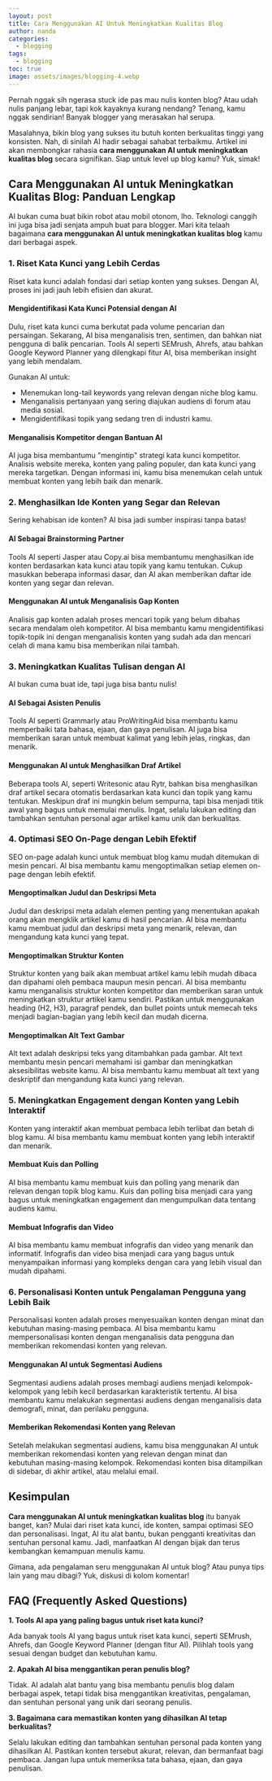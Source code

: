 ```yaml
---
layout: post
title: Cara Menggunakan AI Untuk Meningkatkan Kualitas Blog
author: nanda
categories:
  - blogging
tags:
  - blogging
toc: true
image: assets/images/blogging-4.webp
---
```



Pernah nggak sih ngerasa stuck ide pas mau nulis konten blog? Atau udah nulis panjang lebar, tapi kok kayaknya kurang nendang? Tenang, kamu nggak sendirian! Banyak blogger yang merasakan hal serupa.

Masalahnya, bikin blog yang sukses itu butuh konten berkualitas tinggi yang konsisten. Nah, di sinilah AI hadir sebagai sahabat terbaikmu. Artikel ini akan membongkar rahasia **cara menggunakan AI untuk meningkatkan kualitas blog** secara signifikan. Siap untuk level up blog kamu? Yuk, simak!

## Cara Menggunakan AI untuk Meningkatkan Kualitas Blog: Panduan Lengkap

AI bukan cuma buat bikin robot atau mobil otonom, lho. Teknologi canggih ini juga bisa jadi senjata ampuh buat para blogger. Mari kita telaah bagaimana **cara menggunakan AI untuk meningkatkan kualitas blog** kamu dari berbagai aspek.

### 1\. Riset Kata Kunci yang Lebih Cerdas

Riset kata kunci adalah fondasi dari setiap konten yang sukses. Dengan AI, proses ini jadi jauh lebih efisien dan akurat.

#### Mengidentifikasi Kata Kunci Potensial dengan AI

Dulu, riset kata kunci cuma berkutat pada volume pencarian dan persaingan. Sekarang, AI bisa menganalisis tren, sentimen, dan bahkan niat pengguna di balik pencarian. Tools AI seperti SEMrush, Ahrefs, atau bahkan Google Keyword Planner yang dilengkapi fitur AI, bisa memberikan insight yang lebih mendalam.

Gunakan AI untuk:

- Menemukan long-tail keywords yang relevan dengan niche blog kamu.
- Menganalisis pertanyaan yang sering diajukan audiens di forum atau media sosial.
- Mengidentifikasi topik yang sedang tren di industri kamu.

#### Menganalisis Kompetitor dengan Bantuan AI

AI juga bisa membantumu "mengintip" strategi kata kunci kompetitor. Analisis website mereka, konten yang paling populer, dan kata kunci yang mereka targetkan. Dengan informasi ini, kamu bisa menemukan celah untuk membuat konten yang lebih baik dan menarik.

### 2\. Menghasilkan Ide Konten yang Segar dan Relevan

Sering kehabisan ide konten? AI bisa jadi sumber inspirasi tanpa batas!

#### AI Sebagai Brainstorming Partner

Tools AI seperti Jasper atau Copy.ai bisa membantumu menghasilkan ide konten berdasarkan kata kunci atau topik yang kamu tentukan. Cukup masukkan beberapa informasi dasar, dan AI akan memberikan daftar ide konten yang segar dan relevan.

#### Menggunakan AI untuk Menganalisis Gap Konten

Analisis gap konten adalah proses mencari topik yang belum dibahas secara mendalam oleh kompetitor. AI bisa membantu kamu mengidentifikasi topik-topik ini dengan menganalisis konten yang sudah ada dan mencari celah di mana kamu bisa memberikan nilai tambah.

### 3\. Meningkatkan Kualitas Tulisan dengan AI

AI bukan cuma buat ide, tapi juga bisa bantu nulis!

#### AI Sebagai Asisten Penulis

Tools AI seperti Grammarly atau ProWritingAid bisa membantu kamu memperbaiki tata bahasa, ejaan, dan gaya penulisan. AI juga bisa memberikan saran untuk membuat kalimat yang lebih jelas, ringkas, dan menarik.

#### Menggunakan AI untuk Menghasilkan Draf Artikel

Beberapa tools AI, seperti Writesonic atau Rytr, bahkan bisa menghasilkan draf artikel secara otomatis berdasarkan kata kunci dan topik yang kamu tentukan. Meskipun draf ini mungkin belum sempurna, tapi bisa menjadi titik awal yang bagus untuk memulai menulis. Ingat, selalu lakukan editing dan tambahkan sentuhan personal agar artikel kamu unik dan berkualitas.

### 4\. Optimasi SEO On-Page dengan Lebih Efektif

SEO on-page adalah kunci untuk membuat blog kamu mudah ditemukan di mesin pencari. AI bisa membantu kamu mengoptimalkan setiap elemen on-page dengan lebih efektif.

#### Mengoptimalkan Judul dan Deskripsi Meta

Judul dan deskripsi meta adalah elemen penting yang menentukan apakah orang akan mengklik artikel kamu di hasil pencarian. AI bisa membantu kamu membuat judul dan deskripsi meta yang menarik, relevan, dan mengandung kata kunci yang tepat.

#### Mengoptimalkan Struktur Konten

Struktur konten yang baik akan membuat artikel kamu lebih mudah dibaca dan dipahami oleh pembaca maupun mesin pencari. AI bisa membantu kamu menganalisis struktur konten kompetitor dan memberikan saran untuk meningkatkan struktur artikel kamu sendiri. Pastikan untuk menggunakan heading (H2, H3), paragraf pendek, dan bullet points untuk memecah teks menjadi bagian-bagian yang lebih kecil dan mudah dicerna.

#### Mengoptimalkan Alt Text Gambar

Alt text adalah deskripsi teks yang ditambahkan pada gambar. Alt text membantu mesin pencari memahami isi gambar dan meningkatkan aksesibilitas website kamu. AI bisa membantu kamu membuat alt text yang deskriptif dan mengandung kata kunci yang relevan.

### 5\. Meningkatkan Engagement dengan Konten yang Lebih Interaktif

Konten yang interaktif akan membuat pembaca lebih terlibat dan betah di blog kamu. AI bisa membantu kamu membuat konten yang lebih interaktif dan menarik.

#### Membuat Kuis dan Polling

AI bisa membantu kamu membuat kuis dan polling yang menarik dan relevan dengan topik blog kamu. Kuis dan polling bisa menjadi cara yang bagus untuk meningkatkan engagement dan mengumpulkan data tentang audiens kamu.

#### Membuat Infografis dan Video

AI bisa membantu kamu membuat infografis dan video yang menarik dan informatif. Infografis dan video bisa menjadi cara yang bagus untuk menyampaikan informasi yang kompleks dengan cara yang lebih visual dan mudah dipahami.

### 6\. Personalisasi Konten untuk Pengalaman Pengguna yang Lebih Baik

Personalisasi konten adalah proses menyesuaikan konten dengan minat dan kebutuhan masing-masing pembaca. AI bisa membantu kamu mempersonalisasi konten dengan menganalisis data pengguna dan memberikan rekomendasi konten yang relevan.

#### Menggunakan AI untuk Segmentasi Audiens

Segmentasi audiens adalah proses membagi audiens menjadi kelompok-kelompok yang lebih kecil berdasarkan karakteristik tertentu. AI bisa membantu kamu melakukan segmentasi audiens dengan menganalisis data demografi, minat, dan perilaku pengguna.

#### Memberikan Rekomendasi Konten yang Relevan

Setelah melakukan segmentasi audiens, kamu bisa menggunakan AI untuk memberikan rekomendasi konten yang relevan dengan minat dan kebutuhan masing-masing kelompok. Rekomendasi konten bisa ditampilkan di sidebar, di akhir artikel, atau melalui email.

## Kesimpulan

**Cara menggunakan AI untuk meningkatkan kualitas blog** itu banyak banget, kan? Mulai dari riset kata kunci, ide konten, sampai optimasi SEO dan personalisasi. Ingat, AI itu alat bantu, bukan pengganti kreativitas dan sentuhan personal kamu. Jadi, manfaatkan AI dengan bijak dan terus kembangkan kemampuan menulis kamu.

Gimana, ada pengalaman seru menggunakan AI untuk blog? Atau punya tips lain yang mau dibagi? Yuk, diskusi di kolom komentar!

## FAQ (Frequently Asked Questions)

**1\. Tools AI apa yang paling bagus untuk riset kata kunci?**

Ada banyak tools AI yang bagus untuk riset kata kunci, seperti SEMrush, Ahrefs, dan Google Keyword Planner (dengan fitur AI). Pilihlah tools yang sesuai dengan budget dan kebutuhan kamu.

**2\. Apakah AI bisa menggantikan peran penulis blog?**

Tidak. AI adalah alat bantu yang bisa membantu penulis blog dalam berbagai aspek, tetapi tidak bisa menggantikan kreativitas, pengalaman, dan sentuhan personal yang unik dari seorang penulis.

**3\. Bagaimana cara memastikan konten yang dihasilkan AI tetap berkualitas?**

Selalu lakukan editing dan tambahkan sentuhan personal pada konten yang dihasilkan AI. Pastikan konten tersebut akurat, relevan, dan bermanfaat bagi pembaca. Jangan lupa untuk memeriksa tata bahasa, ejaan, dan gaya penulisan.
